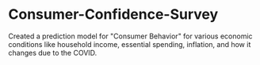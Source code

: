 # Consumer-Confidence-Survey
Created a prediction model for "Consumer Behavior" for various economic conditions like household income, essential spending, inflation, and how it changes due to the COVID. 
